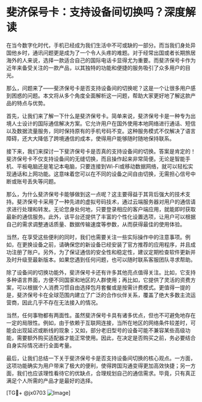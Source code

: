 # 斐济保号卡：支持设备间切换吗？深度解读

在当今数字化时代，手机已经成为我们生活中不可或缺的一部分。而当我们身处异国他乡时，通讯问题更是成为了一个令人头疼的难题。对于经常出国或者长期旅居海外的人来说，选择一款适合自己的国际电话卡显得尤为重要。而斐济保号卡作为近年来备受关注的一款产品，以其独特的功能和便捷的服务吸引了众多用户的目光。

那么，问题来了——斐济保号卡是否支持设备间的切换呢？这是一个让很多用户感到困惑的问题。本文将从多个角度全面解析这一问题，帮助大家更好地了解这款产品的特点与优势。

首先，让我们来了解一下什么是斐济保号卡。简单来说，斐济保号卡是一种专为出境人士设计的国际通信解决方案。它允许用户在国外使用本地网络进行通话、短信以及数据流量服务，同时保持原有的手机号码不变。这种服务模式不仅解决了语言障碍，还大大降低了跨境通信的成本，使得用户能够随时随地保持联系。

接下来，我们来探讨一下斐济保号卡是否真的支持设备间的切换。答案是肯定的！斐济保号卡不仅支持设备间的无缝切换，而且操作起来非常简便。无论是智能手机、平板电脑还是笔记本电脑，只要连接到Wi-Fi或移动数据网络，就可以轻松实现通话和上网功能。这意味着您可以在不同的设备之间自由切换，无需担心信号中断或账号丢失等问题。

那么，为什么斐济保号卡能够做到这一点呢？这主要得益于其背后强大的技术支持。斐济保号卡采用了一种先进的虚拟号码技术，通过云端服务器对用户的通信请求进行处理和转发。无论您身处何地，只要登录相应的客户端应用，就能即时获取最新的通信服务。此外，该平台还提供了丰富的个性化设置选项，让用户可以根据自己的需求调整通话质量、数据传输速度等参数，从而获得最佳的使用体验。

当然，在享受这些便利的同时，我们也需要关注一些实际操作中的注意事项。例如，在更换设备之前，请确保您的新设备已经安装了官方推荐的应用程序，并且成功注册了账户。另外，为了保证通信的安全性和稳定性，建议定期检查软件更新并及时升级至最新版本。如果您遇到任何问题，也可以随时联系客服团队寻求帮助。

除了设备间的切换功能外，斐济保号卡还有许多其他亮点值得关注。比如，它支持多种语言界面，方便不同国家和地区的人群使用；再比如，它提供了灵活的资费方案，可以根据个人消费习惯自由选择包月套餐或是按需计费模式。更值得一提的是，斐济保号卡在全球范围内建立了广泛的合作伙伴关系，覆盖了绝大多数主流运营商，因此几乎不存在无法接入的情况。

当然，任何事物都有两面性。虽然斐济保号卡具有诸多优点，但也不可避免地存在一定的局限性。例如，由于依赖于互联网连接，当所在地区的网络条件较差时，可能会出现延迟或断线的现象；又如，部分老旧型号的设备可能不兼容某些高级功能，需要额外购买适配器才能正常使用。因此，在决定是否购买之前，务必要结合自身实际情况进行全面考量。

最后，让我们总结一下关于斐济保号卡是否支持设备间切换的核心观点。一方面，这项功能确实为用户带来了极大的便利，使得跨国沟通变得更加高效快捷；另一方面，我们也应该理性看待它的优缺点，合理规划自己的通信需求。毕竟，只有真正满足个人所需的产品才是最好的选择。

[TG💪+ @jx0703 ![Image](https://github.com/user-attachments/assets/dbca1d08-cadb-493c-b0ec-ad6f7a83f270)]